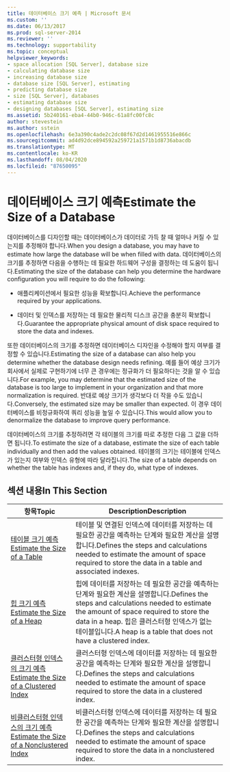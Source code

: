 ```yaml
---
title: 데이터베이스 크기 예측 | Microsoft 문서
ms.custom: ''
ms.date: 06/13/2017
ms.prod: sql-server-2014
ms.reviewer: ''
ms.technology: supportability
ms.topic: conceptual
helpviewer_keywords:
- space allocation [SQL Server], database size
- calculating database size
- increasing database size
- database size [SQL Server], estimating
- predicting database size
- size [SQL Server], databases
- estimating database size
- designing databases [SQL Server], estimating size
ms.assetid: 5b240161-eba4-44b0-946c-61a8fc00fc8c
author: stevestein
ms.author: sstein
ms.openlocfilehash: 6e3a390c4ade2c2dc08f67d2d1461955516e866c
ms.sourcegitcommit: ad4d92dce894592a259721a1571b1d8736abacdb
ms.translationtype: MT
ms.contentlocale: ko-KR
ms.lasthandoff: 08/04/2020
ms.locfileid: "87650095"
---
```

# <a name="estimate-the-size-of-a-database"></a><span data-ttu-id="28d71-102">데이터베이스 크기 예측</span><span class="sxs-lookup"><span data-stu-id="28d71-102">Estimate the Size of a Database</span></span>
  <span data-ttu-id="28d71-103">데이터베이스를 디자인할 때는 데이터베이스가 데이터로 가득 찰 때 얼마나 커질 수 있는지를 추정해야 합니다.</span><span class="sxs-lookup"><span data-stu-id="28d71-103">When you design a database, you may have to estimate how large the database will be when filled with data.</span></span> <span data-ttu-id="28d71-104">데이터베이스의 크기를 추정하면 다음을 수행하는 데 필요한 하드웨어 구성을 결정하는 데 도움이 됩니다.</span><span class="sxs-lookup"><span data-stu-id="28d71-104">Estimating the size of the database can help you determine the hardware configuration you will require to do the following:</span></span>  
  
-   <span data-ttu-id="28d71-105">애플리케이션에서 필요한 성능을 확보합니다.</span><span class="sxs-lookup"><span data-stu-id="28d71-105">Achieve the performance required by your applications.</span></span>  
  
-   <span data-ttu-id="28d71-106">데이터 및 인덱스를 저장하는 데 필요한 물리적 디스크 공간을 충분히 확보합니다.</span><span class="sxs-lookup"><span data-stu-id="28d71-106">Guarantee the appropriate physical amount of disk space required to store the data and indexes.</span></span>  
  
 <span data-ttu-id="28d71-107">또한 데이터베이스의 크기를 추정하면 데이터베이스 디자인을 수정해야 할지 여부를 결정할 수 있습니다.</span><span class="sxs-lookup"><span data-stu-id="28d71-107">Estimating the size of a database can also help you determine whether the database design needs refining.</span></span> <span data-ttu-id="28d71-108">예를 들어 예상 크기가 회사에서 실제로 구현하기에 너무 큰 경우에는 정규화가 더 필요하다는 것을 알 수 있습니다.</span><span class="sxs-lookup"><span data-stu-id="28d71-108">For example, you may determine that the estimated size of the database is too large to implement in your organization and that more normalization is required.</span></span> <span data-ttu-id="28d71-109">반대로 예상 크기가 생각보다 더 작을 수도 있습니다.</span><span class="sxs-lookup"><span data-stu-id="28d71-109">Conversely, the estimated size may be smaller than expected.</span></span> <span data-ttu-id="28d71-110">이 경우 데이터베이스를 비정규화하여 쿼리 성능을 높일 수 있습니다.</span><span class="sxs-lookup"><span data-stu-id="28d71-110">This would allow you to denormalize the database to improve query performance.</span></span>  
  
 <span data-ttu-id="28d71-111">데이터베이스의 크기를 추정하려면 각 테이블의 크기를 따로 추정한 다음 그 값을 더하면 됩니다.</span><span class="sxs-lookup"><span data-stu-id="28d71-111">To estimate the size of a database, estimate the size of each table individually and then add the values obtained.</span></span> <span data-ttu-id="28d71-112">테이블의 크기는 테이블에 인덱스가 있는지 여부와 인덱스 유형에 따라 달라집니다.</span><span class="sxs-lookup"><span data-stu-id="28d71-112">The size of a table depends on whether the table has indexes and, if they do, what type of indexes.</span></span>  
  
## <a name="in-this-section"></a><span data-ttu-id="28d71-113">섹션 내용</span><span class="sxs-lookup"><span data-stu-id="28d71-113">In This Section</span></span>  
  
|<span data-ttu-id="28d71-114">항목</span><span class="sxs-lookup"><span data-stu-id="28d71-114">Topic</span></span>|<span data-ttu-id="28d71-115">Description</span><span class="sxs-lookup"><span data-stu-id="28d71-115">Description</span></span>|  
|-----------|-----------------|  
|[<span data-ttu-id="28d71-116">테이블 크기 예측</span><span class="sxs-lookup"><span data-stu-id="28d71-116">Estimate the Size of a Table</span></span>](estimate-the-size-of-a-table.md)|<span data-ttu-id="28d71-117">테이블 및 연결된 인덱스에 데이터를 저장하는 데 필요한 공간을 예측하는 단계와 필요한 계산을 설명합니다.</span><span class="sxs-lookup"><span data-stu-id="28d71-117">Defines the steps and calculations needed to estimate the amount of space required to store the data in a table and associated indexes.</span></span>|  
|[<span data-ttu-id="28d71-118">힙 크기 예측</span><span class="sxs-lookup"><span data-stu-id="28d71-118">Estimate the Size of a Heap</span></span>](estimate-the-size-of-a-heap.md)|<span data-ttu-id="28d71-119">힙에 데이터를 저장하는 데 필요한 공간을 예측하는 단계와 필요한 계산을 설명합니다.</span><span class="sxs-lookup"><span data-stu-id="28d71-119">Defines the steps and calculations needed to estimate the amount of space required to store the data in a heap.</span></span> <span data-ttu-id="28d71-120">힙은 클러스터형 인덱스가 없는 테이블입니다.</span><span class="sxs-lookup"><span data-stu-id="28d71-120">A heap is a table that does not have a clustered index.</span></span>|  
|[<span data-ttu-id="28d71-121">클러스터형 인덱스의 크기 예측</span><span class="sxs-lookup"><span data-stu-id="28d71-121">Estimate the Size of a Clustered Index</span></span>](estimate-the-size-of-a-clustered-index.md)|<span data-ttu-id="28d71-122">클러스터형 인덱스에 데이터를 저장하는 데 필요한 공간을 예측하는 단계와 필요한 계산을 설명합니다.</span><span class="sxs-lookup"><span data-stu-id="28d71-122">Defines the steps and calculations needed to estimate the amount of space required to store the data in a clustered index.</span></span>|  
|[<span data-ttu-id="28d71-123">비클러스터형 인덱스의 크기 예측</span><span class="sxs-lookup"><span data-stu-id="28d71-123">Estimate the Size of a Nonclustered Index</span></span>](estimate-the-size-of-a-nonclustered-index.md)|<span data-ttu-id="28d71-124">비클러스터형 인덱스에 데이터를 저장하는 데 필요한 공간을 예측하는 단계와 필요한 계산을 설명합니다.</span><span class="sxs-lookup"><span data-stu-id="28d71-124">Defines the steps and calculations needed to estimate the amount of space required to store the data in a nonclustered index.</span></span>|  
  
  
